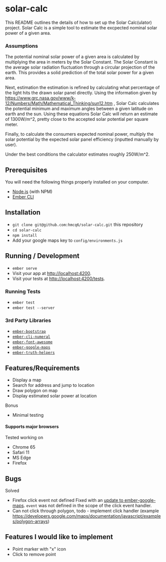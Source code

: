 # solar-calc

This README outlines the details of how to set up the Solar Calc(ulator) project. Solar Calc is a simple tool to estimate the excpected nominal solar power of a given area.


### Assumptions

The potential nominal solar power of a given area is calculated by multiplying the area in meters by the Solar Constant. The Solar Constant is the average solar radiation fluctuation through a circular projection of the earth. This provides a solid prediction of the total solar power for a given area.

Next, estimation the estimation is refined by calculating what percentage of the light hits the drawn solar panel directly. Using the information given by https://www.grc.nasa.gov/www/k-12/Numbers/Math/Mathematical_Thinking/sun12.htm , Solar Calc calculates the potential minimum and maximum angles between a given latitude on earth and the sun. Using these equations Solar Calc will return an estimate of 1300W/m^2, pretty close to the accepted solar potential per square meter.

Finally, to calculate the consumers expected nominal power, multiply the solar potential by the expected solar panel efficiency (inputted manually by user).

Under the best conditions the calculator estimates roughly 250W/m^2.

## Prerequisites

You will need the following things properly installed on your computer.

* [Node.js](https://nodejs.org/) (with NPM)
* [Ember CLI](https://ember-cli.com/)


## Installation

* `git clone git@github.com:hmcq6/solar-calc.git` this repository
* `cd solar-calc`
* `npm install`
* Add your google maps key to `config/environments.js`

## Running / Development

* `ember serve`
* Visit your app at [http://localhost:4200](http://localhost:4200).
* Visit your tests at [http://localhost:4200/tests](http://localhost:4200/tests).

### Running Tests

* `ember test`
* `ember test --server`

### 3rd Party Libraries

* [`ember-bootstrap`](http://www.ember-bootstrap.com/)
* [`ember-cli-numeral`](https://github.com/josemarluedke/ember-cli-numeral)
* [`ember-font-awesome`](https://github.com/martndemus/ember-font-awesome)
* [`ember-google-maps`](https://github.com/sandydoo/ember-google-maps)
* [`ember-truth-helpers`](https://github.com/jmurphyau/ember-truth-helpers)

## Features/Requirements

 - Display a map
 - Search for address and jump to location
 - Draw polygon on map
 - Display estimated solar power at location

Bonus

 - Minimal testing

 #### Supports major browsers

Tested working on
 - Chrome 65
 - Safari 11
 - MS Edge
 - Firefox

## Bugs

Solved

 - Firefox click event not defined
Fixed with an [update to ember-google-maps](https://github.com/sandydoo/ember-google-maps/commit/6f47dff6fd81556bbd1cc902a45206c21a13ca00). `event` was not defined in the scope of the click event handler.
 - Can not click through polygon, todo - implement click handler (example https://developers.google.com/maps/documentation/javascript/examples/polygon-arrays)

 ## Features I would like to implement

  - Point marker with "x" icon
  - Click to remove point
